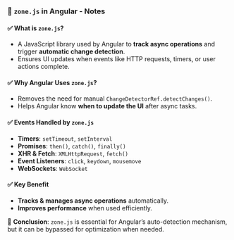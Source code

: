### **📌 `zone.js` in Angular - Notes**  

#### ✅ **What is `zone.js`?**  
- A JavaScript library used by Angular to **track async operations** and trigger **automatic change detection**.  
- Ensures UI updates when events like HTTP requests, timers, or user actions complete.  

#### ✅ **Why Angular Uses `zone.js`?**  
- Removes the need for manual `ChangeDetectorRef.detectChanges()`.  
- Helps Angular know **when to update the UI** after async tasks.  

#### ✅ **Events Handled by `zone.js`**  
- **Timers**: `setTimeout`, `setInterval`  
- **Promises**: `then()`, `catch()`, `finally()`  
- **XHR & Fetch**: `XMLHttpRequest`, `fetch()`  
- **Event Listeners**: `click`, `keydown`, `mousemove`  
- **WebSockets**: `WebSocket`  


#### ✅ **Key Benefit**  
- **Tracks & manages async operations** automatically.  
- **Improves performance** when used efficiently.  

🚀 **Conclusion**: `zone.js` is essential for Angular’s auto-detection mechanism, but it can be bypassed for optimization when needed.